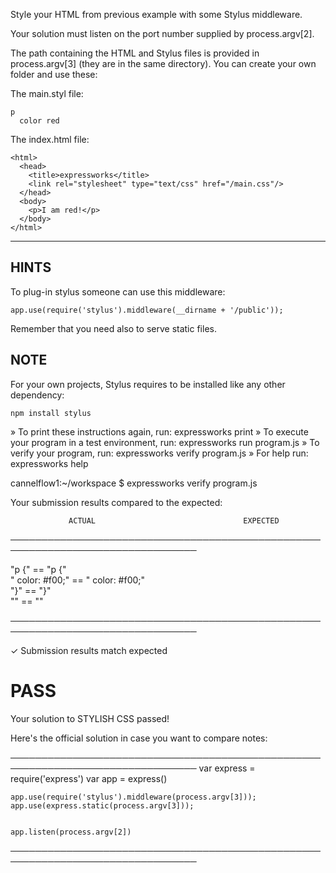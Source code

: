 Style your HTML from previous example with some Stylus middleware.

Your solution must listen on the port number supplied by process.argv[2].

The path containing the HTML and Stylus files is provided in process.argv[3]
(they are in the same directory). You can create your own folder and use these:

The main.styl file:

    p
      color red

The index.html file:

    <html>
      <head>
        <title>expressworks</title>
        <link rel="stylesheet" type="text/css" href="/main.css"/>
      </head>
      <body>
        <p>I am red!</p>
      </body>
    </html>

-------------------------------------------------------------------------------

## HINTS

To plug-in stylus someone can use this middleware:

    app.use(require('stylus').middleware(__dirname + '/public'));

Remember that you need also to serve static files.

## NOTE

For your own projects, Stylus requires to be installed like any other
dependency:

    npm install stylus


 » To print these instructions again, run: expressworks print
 » To execute your program in a test environment, run: expressworks run program.js
 » To verify your program, run: expressworks verify program.js
 » For help run: expressworks help


cannelflow1:~/workspace $ expressworks verify program.js

Your submission results compared to the expected:

                 ACTUAL                                 EXPECTED                
────────────────────────────────────────────────────────────────────────────────

   "p {"                               ==    "p {"                              
   "  color: #f00;"                    ==    "  color: #f00;"                   
   "}"                                 ==    "}"                                
   ""                                  ==    ""                                 

────────────────────────────────────────────────────────────────────────────────

✓ Submission results match expected

# PASS

Your solution to STYLISH CSS passed!

Here's the official solution in case you want to compare notes:

────────────────────────────────────────────────────────────────────────────────
    var express = require('express')
    var app = express()
    
    app.use(require('stylus').middleware(process.argv[3]));
    app.use(express.static(process.argv[3]));
    
    
    app.listen(process.argv[2])

────────────────────────────────────────────────────────────────────────────────
